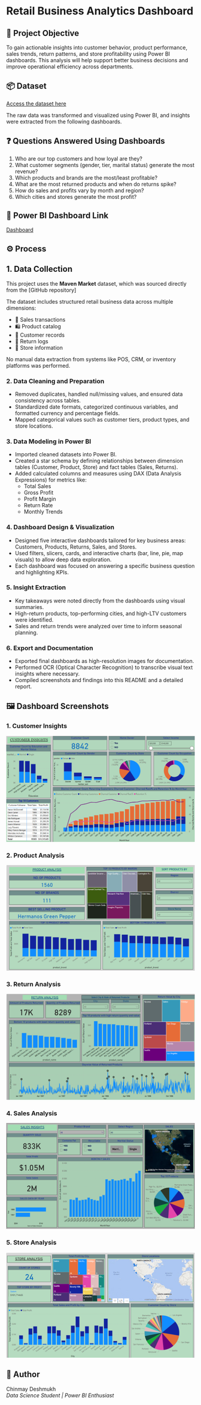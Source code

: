 # Retail Business Analytics Dashboard

## 🎯 Project Objective

To gain actionable insights into customer behavior, product performance, sales trends, return patterns, and store profitability using Power BI dashboards. This analysis will help support better business decisions and improve operational efficiency across departments.

## 📦 Dataset

[Access the dataset here](./MavenMarket.zip)  


The raw data was transformed and visualized using Power BI, and insights were extracted from the following dashboards.

## ❓ Questions Answered Using Dashboards

1. Who are our top customers and how loyal are they?
2. What customer segments (gender, tier, marital status) generate the most revenue?
3. Which products and brands are the most/least profitable?
4. What are the most returned products and when do returns spike?
5. How do sales and profits vary by month and region?
6. Which cities and stores generate the most profit?

## 🔗 Power BI Dashboard Link

[Dashboard](MavenMarketDashboard.pbix)


## ⚙️ Process

## 1. Data Collection

This project uses the **Maven Market** dataset, which was sourced directly from the [GitHub repository]

The dataset includes structured retail business data across multiple dimensions:

- 🧾 Sales transactions  
- 🛍️ Product catalog  
- 👥 Customer records  
- 🔁 Return logs  
- 🏬 Store information

No manual data extraction from systems like POS, CRM, or inventory platforms was performed.

### 2. **Data Cleaning and Preparation**
- Removed duplicates, handled null/missing values, and ensured data consistency across tables.
- Standardized date formats, categorized continuous variables, and formatted currency and percentage fields.
- Mapped categorical values such as customer tiers, product types, and store locations.

### 3. **Data Modeling in Power BI**
- Imported cleaned datasets into Power BI.
- Created a star schema by defining relationships between dimension tables (Customer, Product, Store) and fact tables (Sales, Returns).
- Added calculated columns and measures using DAX (Data Analysis Expressions) for metrics like:
  - Total Sales
  - Gross Profit
  - Profit Margin
  - Return Rate
  - Monthly Trends

### 4. **Dashboard Design & Visualization**
- Designed five interactive dashboards tailored for key business areas: Customers, Products, Returns, Sales, and Stores.
- Used filters, slicers, cards, and interactive charts (bar, line, pie, map visuals) to allow deep data exploration.
- Each dashboard was focused on answering a specific business question and highlighting KPIs.

### 5. **Insight Extraction**
- Key takeaways were noted directly from the dashboards using visual summaries.
- High-return products, top-performing cities, and high-LTV customers were identified.
- Sales and return trends were analyzed over time to inform seasonal planning.

### 6. **Export and Documentation**
- Exported final dashboards as high-resolution images for documentation.
- Performed OCR (Optical Character Recognition) to transcribe visual text insights where necessary.
- Compiled screenshots and findings into this README and a detailed report.

## 🖼️ Dashboard Screenshots

### 1. Customer Insights
![Customer Insights](images/Customer%20Insights.png)

### 2. Product Analysis
![Product Analysis](images/Product%20Analysis.png)

### 3. Return Analysis
![Return Analysis](images/Return%20Analysis.png)

### 4. Sales Analysis
![Sales Analysis](images/Sales%20Analysis.png)

### 5. Store Analysis
![Store Analysis](images/Store%20Analysis.png)


## 👤 Author
Chinmay Deshmukh  
*Data Science Student | Power BI Enthusiast*
